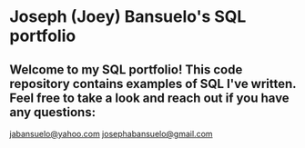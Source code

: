 # Joseph (Joey) Bansuelo's SQL portfolio

## Welcome to my SQL portfolio! This code repository contains examples of SQL I've written. Feel free to take a look and reach out if you have any questions:
jabansuelo@yahoo.com
josephabansuelo@gmail.com

